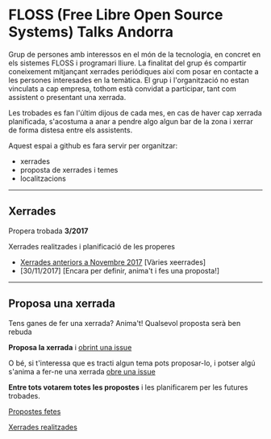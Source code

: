# FLOSS (Free Libre Open Source Systems) Talks Andorra

Grup de persones amb interessos en el món de la tecnologia, en concret en els sistemes FLOSS i programari lliure.
La finalitat del grup és compartir coneixement mitjançant xerrades periódiques així com posar en contacte a les persones
interesades en la temàtica.
El grup i l'organització no estan vinculats a cap empresa, tothom està convidat a participar, tant com assistent o presentant
una xerrada.

Les trobades es fan l'últim dijous de cada mes, en cas de haver cap xerrada planificada, s'acostuma a anar a pendre algo algun bar de la zona
i xerrar de forma distesa entre els assistents.

Aquest espai a github es fara servir per organitzar:
- xerrades
- proposta de xerrades i temes
- localitzacions

-----------------

## Xerrades 

Propera trobada **3/2017**

Xerrades realitzades i planificació de les properes
- [Xerrades anteriors a Novembre 2017](xerrades/anteriors) [Vàries xeerrades]
- [30/11/2017] [Encara per definir, anima't i fes una proposta!]


-----------------


## Proposa una xerrada

Tens ganes de fer una xerrada? Anima't! Qualsevol proposta serà ben rebuda

**Proposa la xerrada** i [obrint una issue](https://github.com/floss-talks-andorra/xerrades/issues)

O bé, si t'interessa que es tracti algun tema pots proposar-lo, i potser algú s'anima a fer-ne una xerrada  [obre una issue](https://github.com/pygrn/xerrades/issues/new)

**Entre tots votarem totes les propostes** i les planificarem per les futures trobades.


[Propostes fetes](https://github.com/floss-talks-andorra/xerrades/issues)

[Xerrades realitzades](xerrades/)

